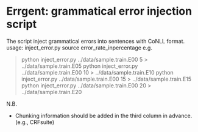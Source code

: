 # Errgent: grammatical error injection script

The script inject grammatical errors into sentences with CoNLL format.
usage: inject_error.py source error_rate_inpercentage
e.g.  
> python inject_error.py ../data/sample.train.E00 5 > ../data/sample.train.E05
> python inject_error.py ../data/sample.train.E00 10 > ../data/sample.train.E10
> python inject_error.py ../data/sample.train.E00 15 > ../data/sample.train.E15
> python inject_error.py ../data/sample.train.E00 20 > ../data/sample.train.E20

N.B.
- Chunking information should be added in the third column in advance. (e.g., CRFsuite)
